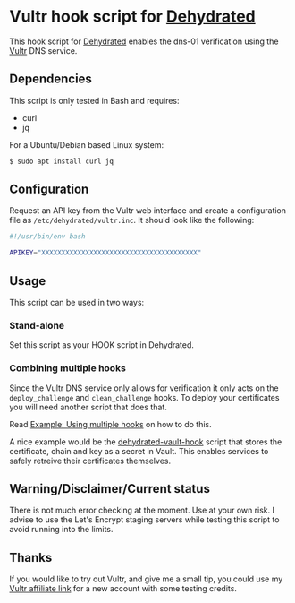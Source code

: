 # Vultr hook script for [Dehydrated](https://dehydrated.de)

This hook script for [Dehydrated](https://dehydrated.de) enables the dns-01 verification
using the [Vultr](https://vultr.com) DNS service.

## Dependencies

This script is only tested in Bash and requires:

- curl
- jq

For a Ubuntu/Debian based Linux system:

```bash
$ sudo apt install curl jq
```

## Configuration

Request an API key from the Vultr web interface and create a configuration
file as ```/etc/dehydrated/vultr.inc```. It should look like the following:

```bash
#!/usr/bin/env bash

APIKEY="XXXXXXXXXXXXXXXXXXXXXXXXXXXXXXXXXXXXXXX"
```

## Usage

This script can be used in two ways:

### Stand-alone

Set this script as your HOOK script in Dehydrated.

### Combining multiple hooks

Since the Vultr DNS service only allows for verification it only acts on the
```deploy_challenge``` and ```clean_challenge``` hooks. To deploy your 
certificates you will need another script that does that.

Read [Example: Using multiple hooks](https://github.com/lukas2511/dehydrated/wiki/Example:-Using-multiple-hooks)
on how to do this.

A nice example would be the [dehydrated-vault-hook](https://github.com/ttalle/dehydrated-vault-hook) script that stores
the certificate, chain and key as a secret in Vault. This enables services
to safely retreive their certificates themselves.

## Warning/Disclaimer/Current status

There is not much error checking at the moment. Use at your own risk. I advise to use the Let's Encrypt
staging servers while testing this script to avoid running into the limits.

## Thanks

If you would like to try out Vultr, and give me a small tip, you could use my
[Vultr affiliate link](http://www.vultr.com/?ref=6827040) for a new account
with some testing credits.
